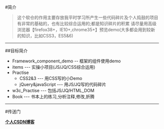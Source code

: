 #简介
>这个软仓的作用主要存放我平时学习所产生一些代码碎片及个人捣鼓的项目
>有非常的基础的，也有比较综合运用的;都是知识碎片的积累
>请尽量用高级浏览器【firefox38+，IE10+,chrome35+】预览demo(大多都会用到较新的知识，比如CSS3，ES5&6)

----
##目标简介
  - Framework_component_demo -- 框架的组件使用demo
  - items ---  实操小项目(JS/JQ/CSS综合运用)
  - Practise
      - CSS2&3 --- 用CSS写的小Demo
      - jQuery&javaScript --- 用JS/JQ写的代码碎片
  - w3c_Practise   --- 包括JS/JQ/HTML_DOM
  - Book --- 书本上的练习,分析注释,修改,折腾  

----


#传送门

**[个人CSDN博客](http://blog.csdn.net/crper)**
